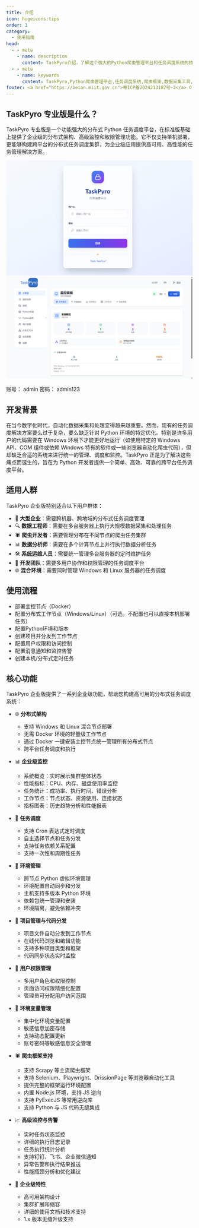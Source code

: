 ```yaml
---
title: 介绍
icon: hugeicons:tips
order: 1
category:
  - 使用指南
head:
  - - meta
    - name: description
      content: TaskPyro介绍，了解这个强大的Python爬虫管理平台和任务调度系统的核心特性和应用场景
  - - meta
    - name: keywords
      content: TaskPyro,Python爬虫管理平台,任务调度系统,爬虫框架,数据采集工具,定时任务管理
footer: <a href="https://beian.miit.gov.cn">粤ICP备2024213187号-2</a> © 2025-至今 TaskPyro
---
```


## TaskPyro 专业版是什么？

TaskPyro 专业版是一个功能强大的分布式 Python 任务调度平台，在标准版基础上提供了企业级的分布式架构、高级监控和权限管理功能。它不仅支持单机部署，更能够构建跨平台的分布式任务调度集群，为企业级应用提供高可用、高性能的任务管理解决方案。

![登录界面](../professional_images/login.png)
![主界面](../professional_images/dashboard.png)

账号： admin
密码： admin123

## 开发背景

在当今数字化时代，自动化数据采集和处理变得越来越重要。然而，现有的任务调度解决方案要么过于复杂，要么缺乏针对 Python 环境的特定优化。特别是许多用户的代码需要在 Windows 环境下才能更好地运行（如使用特定的 Windows API、COM 组件或依赖 Windows 特有的软件或一些浏览器自动化爬虫代码），但却缺乏合适的系统来进行统一的管理、调度和监控。TaskPyro 正是为了解决这些痛点而诞生的，旨在为 Python 开发者提供一个简单、高效、可靠的跨平台任务调度平台。

## 适用人群

TaskPyro 企业版特别适合以下用户群体：

- 🏢 **大型企业**：需要跨机器、跨地域的分布式任务调度管理
- 🔍 **数据工程师**：需要在多台服务器上执行大规模数据采集和处理任务
- 🕷️ **爬虫开发者**：需要管理分布在不同节点的爬虫任务集群
- 📊 **数据分析师**：需要在多个计算节点上并行执行数据分析任务
- 🛠️ **系统运维人员**：需要统一管理多台服务器的定时维护任务
- 👥 **开发团队**：需要多用户协作和权限管理的任务调度平台
- 🌐 **混合环境**：需要同时管理 Windows 和 Linux 服务器的任务调度

## 使用流程
- 部署主控节点（Docker）
- 配置分布式工作节点（Windows/Linux）（可选，不配置也可以直接本机部署任务）
- 配置Python环境和版本
- 创建项目并分发到工作节点
- 配置用户权限和访问控制
- 配置消息通知和监控告警
- 创建本机/分布式定时任务

## 核心功能

TaskPyro 企业版提供了一系列企业级功能，帮助您构建高可用的分布式任务调度系统：

- 🌐 **分布式架构**
  - 支持 Windows 和 Linux 混合节点部署
  - 无需 Docker 环境的轻量级工作节点
  - 通过 Docker 一键安装主控节点统一管理所有分布式节点
  - 跨平台任务调度和执行

- 📊 **企业级监控**
  - 系统概览：实时展示集群整体状态
  - 性能指标：CPU、内存、磁盘使用率监控
  - 任务统计：成功率、执行时间、错误分析
  - 工作节点：节点状态、资源使用、连接状态
  - 指标图表：历史趋势分析和性能报表

- 📅 **任务调度**
  - 支持 Cron 表达式定时调度
  - 自主选择节点和任务分发
  - 支持任务依赖关系配置
  - 支持一次性和周期性任务

- 🔧 **环境管理**
  - 跨节点 Python 虚拟环境管理
  - 环境配置自动同步和分发
  - 主机支持多版本 Python 环境
  - 依赖包统一管理和安装
  - 环境隔离，避免依赖冲突

- 📁 **项目管理与代码分发**
  - 项目文件自动分发到工作节点
  - 在线代码浏览和编辑功能
  - 支持多种项目类型和框架
  - 代码同步状态实时监控

- 👥 **用户权限管理**
  - 多用户角色和权限控制
  - 页面访问权限精细化配置
  - 管理员可分配用户访问范围

- 🔐 **环境变量管理**
  - 集中化环境变量配置
  - 敏感信息加密存储
  - 支持动态配置更新
  - 账号密码等敏感信息安全管理

- 🕷️ **爬虫框架支持**
  - 支持 Scrapy 等主流爬虫框架
  - 支持 Selenium、Playwright、DrissionPage 等浏览器自动化工具
  - 提供完整的框架运行环境配置
  - 内置 Node.js 环境，支持 JS 逆向
  - 支持 PyExecJS 等常用逆向库
  - 支持 Python 与 JS 代码无缝集成

- 📈 **高级监控与告警**
  - 实时任务状态监控
  - 详细的执行日志记录
  - 任务执行统计分析
  - 支持钉钉、飞书、企业微信通知
  - 异常告警和执行结果推送
  - 性能瓶颈分析和优化建议

- 💼 **企业级特性**
  - 高可用架构设计
  - 集群扩展和缩容
  - 详细的使用文档和技术支持
  - 1.x 版本无缝升级支持

